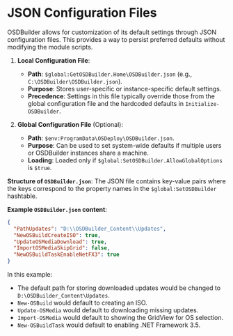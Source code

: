 # JSON Configuration Files

OSDBuilder allows for customization of its default settings through JSON configuration files. This provides a way to persist preferred defaults without modifying the module scripts.

1.  **Local Configuration File**:
    *   **Path**: `$global:GetOSDBuilder.Home\OSDBuilder.json` (e.g., `C:\OSDBuilder\OSDBuilder.json`).
    *   **Purpose**: Stores user-specific or instance-specific default settings.
    *   **Precedence**: Settings in this file typically override those from the global configuration file and the hardcoded defaults in `Initialize-OSDBuilder`.

2.  **Global Configuration File** (Optional):
    *   **Path**: `$env:ProgramData\OSDeploy\OSDBuilder.json`.
    *   **Purpose**: Can be used to set system-wide defaults if multiple users or OSDBuilder instances share a machine.
    *   **Loading**: Loaded only if `$global:SetOSDBuilder.AllowGlobalOptions` is `$true`.

**Structure of `OSDBuilder.json`**:
The JSON file contains key-value pairs where the keys correspond to the property names in the `$global:SetOSDBuilder` hashtable.

**Example `OSDBuilder.json` content**:
```json
{
  "PathUpdates": "D:\\OSDBuilder_Content\\Updates",
  "NewOSBuildCreateISO": true,
  "UpdateOSMediaDownload": true,
  "ImportOSMediaSkipGrid": false,
  "NewOSBuildTaskEnableNetFX3": true
}
```
In this example:
*   The default path for storing downloaded updates would be changed to `D:\OSDBuilder_Content\Updates`.
*   `New-OSBuild` would default to creating an ISO.
*   `Update-OSMedia` would default to downloading missing updates.
*   `Import-OSMedia` would default to showing the GridView for OS selection.
*   `New-OSBuildTask` would default to enabling .NET Framework 3.5.
